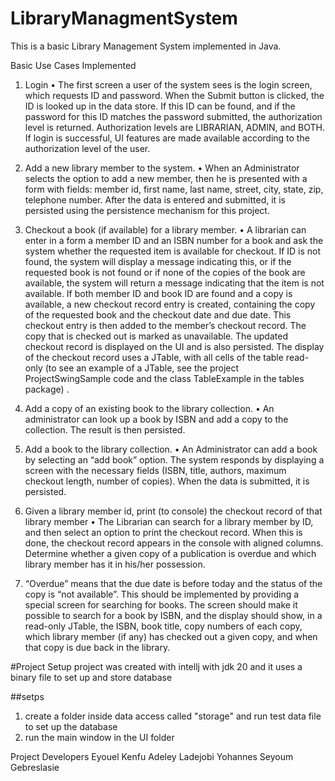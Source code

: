 # LibraryManagmentSystem

This is a basic Library Management System implemented in Java. 

Basic Use Cases Implemented 
1. Login
• The first screen a user of the system sees is the login screen, which requests ID and
password. When the Submit button is clicked, the ID is looked up in the data store. If this ID
can be found, and if the password for this ID matches the password submitted, the
authorization level is returned. Authorization levels are LIBRARIAN, ADMIN, and BOTH. If
login is successful, UI features are made available according to the authorization level of the
user.

2. Add a new library member to the system.
• When an Administrator selects the option to add a new member, then he is presented with
a form with fields: member id, first name, last name, street, city, state, zip, telephone
number. After the data is entered and submitted, it is persisted using the persistence
mechanism for this project.

3. Checkout a book (if available) for a library member.
• A librarian can enter in a form a member ID and an ISBN number for a book and ask the
system whether the requested item is available for checkout. If ID is not found, the system
will display a message indicating this, or if the requested book is not found or if none of the
copies of the book are available, the system will return a message indicating that the item is
not available. If both member ID and book ID are found and a copy is available, a new
checkout record entry is created, containing the copy of the requested book and the
checkout date and due date. This checkout entry is then added to the member’s checkout
record. The copy that is checked out is marked as unavailable. The updated checkout
record is displayed on the UI and is also persisted. The display of the checkout record uses a
JTable, with all cells of the table read-only (to see an example of a JTable, see the project
ProjectSwingSample code and the class TableExample in the tables package) .

4. Add a copy of an existing book to the library collection.
• An administrator can look up a book by ISBN and add a copy to the collection. The result is
then persisted.

5. Add a book to the library collection.
• An Administrator can add a book by selecting an “add book” option. The system responds by
displaying a screen with the necessary fields (ISBN, title, authors, maximum checkout length,
number of copies). When the data is submitted, it is persisted.

6. Given a library member id, print (to console) the checkout record of that library member
• The Librarian can search for a library member by ID, and then select an option to print the
checkout record. When this is done, the checkout record appears in the console with
aligned columns.
 Determine whether a given copy of a publication is overdue and which library member has it in
his/her possession.

7. “Overdue” means that the due date is before today and the status of the copy is “not
available”. This should be implemented by providing a special screen for searching for
books. The screen should make it possible to search for a book by ISBN, and the display
should show, in a read-only JTable, the ISBN, book title, copy numbers of each copy, which
library member (if any) has checked out a given copy, and when that copy is due back in the
library.

#Project Setup
project was created with intellj with jdk 20 and it uses a binary file to set up and store database

##setps
1. create a folder inside data access called "storage" and run test data file to set up the database
2. run the main window in the UI folder

Project Developers
Eyouel Kenfu 
Adeley Ladejobi
Yohannes Seyoum Gebreslasie 
